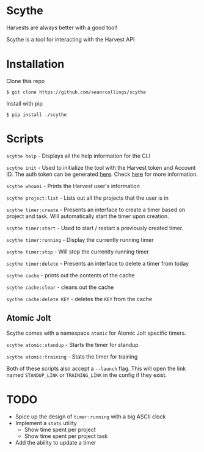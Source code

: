 # Scythe
Harvests are always better with a good tool!

Scythe is a tool for interacting with the Harvest API


# Installation
Clone this repo
```
$ git clone https://github.com/seanrcollings/scythe
```

Install with pip
```
$ pip install ./scythe
```

# Scripts
`scythe help` - Displays all the help information for the CLI

`scythe init` - Used to initialize the tool with the Harvest token and Account ID. The auth token can be generated [here](https://id.getharvest.com/developers). Check [here](https://help.getharvest.com/api-v2/authentication-api/authentication/authentication/) for more information.

`scythe whoami` - Prints the Harvest user's information

`scythe project:list` - Lists out all the projects that the user is in

`scythe timer:create` - Presents an interface to create a timer based on project and task. Will automatically start the timer upon creation.

`scythe timer:start` - Used to start / restart a previously created timer.

`scythe timer:running` - Display the currently running timer

`scythe timer:stop` - Will stop the currenlty running timer

`scythe timer:delete` - Presents an interface to delete a timer from today

`scythe cache` - prints out the contents of the cache

`scythe cache:clear` - cleans out the cache

`sycthe cache:delete KEY` - deletes the `KEY` from the cache

## Atomic Jolt
Scythe comes with a namespace `atomic` for Atomic Jolt specific timers.

`scythe atomic:standup` - Starts the timer for standup

`scythe atomic:training` - Stats the timer for training

Both of these scripts also accept a `--launch` flag. This will open the link named `STANDUP_LINK` or `TRAINING_LINK` in the config if they exist.


# TODO
- Spice up the design of `timer:running` with a big ASCII clock
- Implement a `stats` utility
  - Show time spent per project
  - Show time spent per project task
- Add the ability to update a timer
